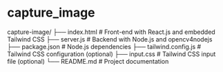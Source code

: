 # capture_image
capture-image/
├── index.html              # Front-end with React.js and embedded Tailwind CSS
├── server.js               # Backend with Node.js and opencv4nodejs
├── package.json            # Node.js dependencies
├── tailwind.config.js      # Tailwind CSS configuration (optional)
├── input.css               # Tailwind CSS input file (optional)
└── README.md               # Project documentation
